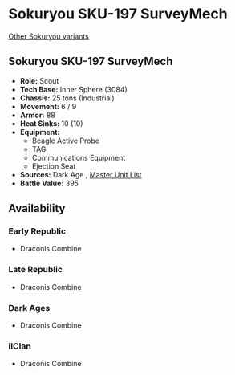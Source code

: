 # Sokuryou SKU-197 SurveyMech 

[Other Sokuryou variants](../sokuryou.md) 

## Sokuryou SKU-197 SurveyMech 

- **Role:** Scout 
- **Tech Base:** Inner Sphere (3084) 
- **Chassis:** 25 tons (Industrial) 
- **Movement:** 6 / 9 
- **Armor:** 88 
- **Heat Sinks:** 10 (10) 
- **Equipment:** 
  - Beagle Active Probe 
  - TAG 
  - Communications Equipment 
  - Ejection Seat 
- **Sources:** Dark Age , [Master Unit List](http://masterunitlist.info/Unit/Details/2983) 
- **Battle Value:** 395 

## Availability 

### Early Republic 

- Draconis Combine 

### Late Republic 

- Draconis Combine 

### Dark Ages 

- Draconis Combine 

### ilClan 

- Draconis Combine 

